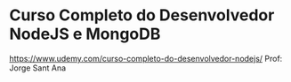 # Curso Completo do Desenvolvedor NodeJS e MongoDB 
  https://www.udemy.com/curso-completo-do-desenvolvedor-nodejs/
  Prof: Jorge Sant Ana
